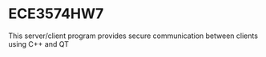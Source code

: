 # ECE3574HW7
This server/client program provides secure communication between clients using C++ and QT
